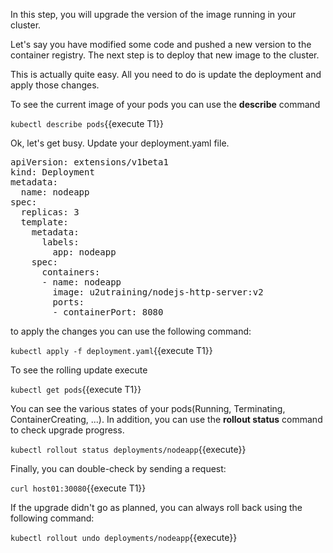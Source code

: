 In this step, you will upgrade the version of the image running in your cluster.

Let's say you have modified some code and pushed a new version to the container registry. The next step is to deploy that new image to the cluster. 

This is actually quite easy. All you need to do is update the deployment and apply those changes.

To see the current image of your pods you can use the **describe** command

`kubectl describe pods`{{execute T1}}

Ok, let's get busy. Update your deployment.yaml file.

<pre class="file"
  data-filename="./deployment.yaml"
  data-target="replace">
apiVersion: extensions/v1beta1
kind: Deployment
metadata:
  name: nodeapp
spec:
  replicas: 3
  template:
    metadata:
      labels:
        app: nodeapp
    spec:
      containers:
      - name: nodeapp
        image: u2utraining/nodejs-http-server:v2
        ports:
        - containerPort: 8080
</pre>

to apply the changes you can use the following command:

`kubectl apply -f deployment.yaml`{{execute T1}}

To see the rolling update execute

`kubectl get pods`{{execute T1}}

You can see the various states of your pods(Running, Terminating, ContainerCreating, ...). In addition, you can use the **rollout status** command to check upgrade progress.

`kubectl rollout status deployments/nodeapp`{{execute}}

Finally, you can double-check by sending a request:

`curl host01:30080`{{execute T1}}

If the upgrade didn't go as planned, you can always roll back using the following command:

`kubectl rollout undo deployments/nodeapp`{{execute}}

